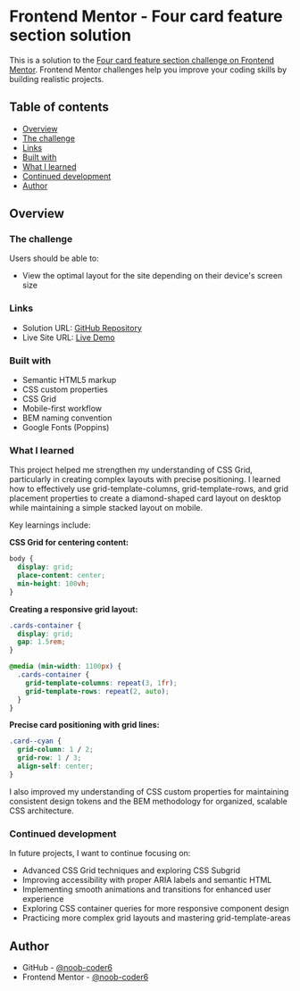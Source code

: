 # Frontend Mentor - Four card feature section solution

This is a solution to the [Four card feature section challenge on Frontend Mentor](https://www.frontendmentor.io/challenges/four-card-feature-section-weK1eFYK). Frontend Mentor challenges help you improve your coding skills by building realistic projects. 

## Table of contents

  - [Overview](#overview)
  - [The challenge](#the-challenge)
  - [Links](#links)
  - [Built with](#built-with)
  - [What I learned](#what-i-learned)
  - [Continued development](#continued-development)
  - [Author](#author)

## Overview

### The challenge

Users should be able to:

- View the optimal layout for the site depending on their device's screen size

### Links

- Solution URL: [GitHub Repository](https://github.com/noob-coder6/four-card-feature-section)
- Live Site URL: [Live Demo](https://your-live-site-url.com)


### Built with

- Semantic HTML5 markup
- CSS custom properties
- CSS Grid
- Mobile-first workflow
- BEM naming convention
- Google Fonts (Poppins)

### What I learned

This project helped me strengthen my understanding of CSS Grid, particularly in creating complex layouts with precise positioning. I learned how to effectively use grid-template-columns, grid-template-rows, and grid placement properties to create a diamond-shaped card layout on desktop while maintaining a simple stacked layout on mobile.

Key learnings include:

**CSS Grid for centering content:**
```css
body {
  display: grid;
  place-content: center;
  min-height: 100vh;
}
```

**Creating a responsive grid layout:**
```css
.cards-container {
  display: grid;
  gap: 1.5rem;
}

@media (min-width: 1100px) {
  .cards-container {
    grid-template-columns: repeat(3, 1fr);
    grid-template-rows: repeat(2, auto);
  }
}
```

**Precise card positioning with grid lines:**
```css
.card--cyan {
  grid-column: 1 / 2;
  grid-row: 1 / 3;
  align-self: center;
}
```

I also improved my understanding of CSS custom properties for maintaining consistent design tokens and the BEM methodology for organized, scalable CSS architecture.

### Continued development

In future projects, I want to continue focusing on:

- Advanced CSS Grid techniques and exploring CSS Subgrid
- Improving accessibility with proper ARIA labels and semantic HTML
- Implementing smooth animations and transitions for enhanced user experience
- Exploring CSS container queries for more responsive component design
- Practicing more complex grid layouts and mastering grid-template-areas

## Author

- GitHub - [@noob-coder6](https://github.com/noob-coder6)
- Frontend Mentor - [@noob-coder6](https://www.frontendmentor.io/profile/noob-coder6)
